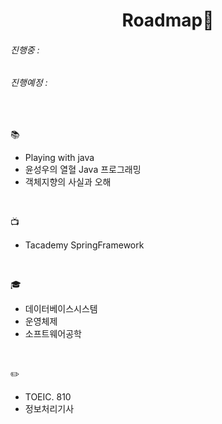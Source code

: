 
<h1 align="center">Roadmap👋</h1>

<h6>진행중   : </h6>
<h6>진행예정 : </h6>
<br/>

📚 
  * Playing with java
  * 윤성우의 열혈 Java 프로그래밍
  * 객체지향의 사실과 오해
  <br/>
  
📺
  * Tacademy SpringFramework
  <br/>
  
🎓
  * 데이터베이스시스템
  * 운영체제
  * 소프트웨어공학
  <br/>
  
✏️
  * TOEIC. 810
  * 정보처리기사
  
